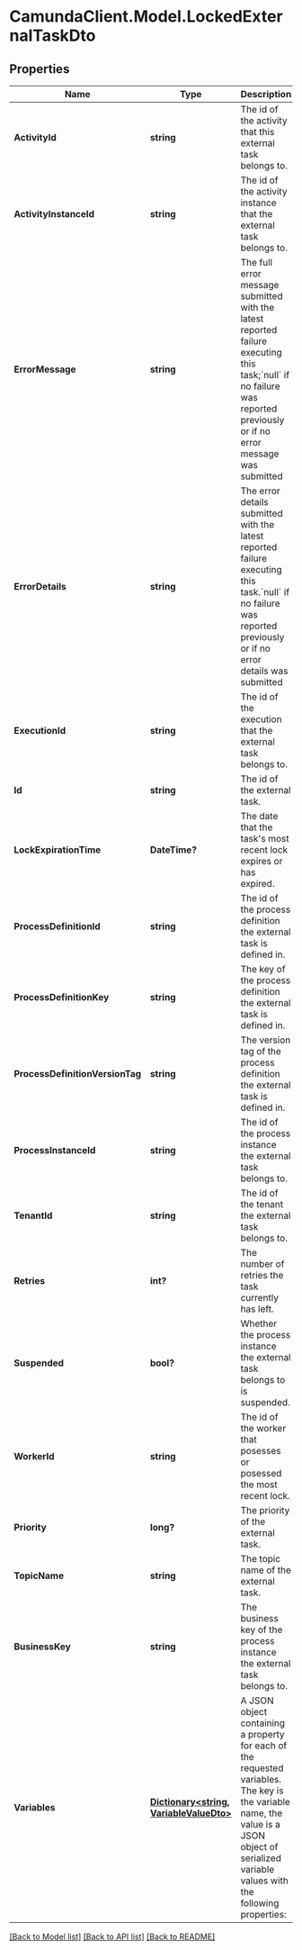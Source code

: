 # CamundaClient.Model.LockedExternalTaskDto
## Properties

Name | Type | Description | Notes
------------ | ------------- | ------------- | -------------
**ActivityId** | **string** | The id of the activity that this external task belongs to. | [optional] 
**ActivityInstanceId** | **string** | The id of the activity instance that the external task belongs to. | [optional] 
**ErrorMessage** | **string** | The full error message submitted with the latest reported failure executing this task;&#x60;null&#x60; if no failure was reported previously or if no error message was submitted | [optional] 
**ErrorDetails** | **string** | The error details submitted with the latest reported failure executing this task.&#x60;null&#x60; if no failure was reported previously or if no error details was submitted | [optional] 
**ExecutionId** | **string** | The id of the execution that the external task belongs to. | [optional] 
**Id** | **string** | The id of the external task. | [optional] 
**LockExpirationTime** | **DateTime?** | The date that the task&#39;s most recent lock expires or has expired. | [optional] 
**ProcessDefinitionId** | **string** | The id of the process definition the external task is defined in. | [optional] 
**ProcessDefinitionKey** | **string** | The key of the process definition the external task is defined in. | [optional] 
**ProcessDefinitionVersionTag** | **string** | The version tag of the process definition the external task is defined in. | [optional] 
**ProcessInstanceId** | **string** | The id of the process instance the external task belongs to. | [optional] 
**TenantId** | **string** | The id of the tenant the external task belongs to. | [optional] 
**Retries** | **int?** | The number of retries the task currently has left. | [optional] 
**Suspended** | **bool?** | Whether the process instance the external task belongs to is suspended. | [optional] 
**WorkerId** | **string** | The id of the worker that posesses or posessed the most recent lock. | [optional] 
**Priority** | **long?** | The priority of the external task. | [optional] 
**TopicName** | **string** | The topic name of the external task. | [optional] 
**BusinessKey** | **string** | The business key of the process instance the external task belongs to. | [optional] 
**Variables** | [**Dictionary&lt;string, VariableValueDto&gt;**](VariableValueDto.md) | A JSON object containing a property for each of the requested variables. The key is the variable name, the value is a JSON object of serialized variable values with the following properties: | [optional] 

[[Back to Model list]](../README.md#documentation-for-models) [[Back to API list]](../README.md#documentation-for-api-endpoints) [[Back to README]](../README.md)

